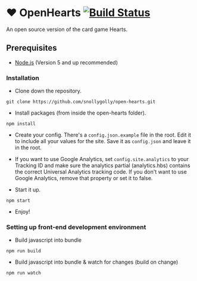 # :heart: OpenHearts [![Build Status](https://travis-ci.org/snollygolly/open-hearts.svg?branch=master)](https://travis-ci.org/snollygolly/open-hearts)
An open source version of the card game Hearts.

## Prerequisites
* [Node.js](https://nodejs.org/en/) (Version 5 and up recommended)

### Installation

* Clone down the repository.
```
git clone https://github.com/snollygolly/open-hearts.git
```

* Install packages (from inside the open-hearts folder).
```
npm install
```

* Create your config.  There's a `config.json.example` file in the root.  Edit it to include all your values for the site.  Save it as `config.json` and leave it in the root.

* If you want to use Google Analytics, set `config.site.analytics` to your Tracking ID and make sure the analytics partial (analytics.hbs) contains the correct Universal Analytics tracking code.  If you don't want to use Google Analytics, remove that property or set it to false.

* Start it up.
```
npm start
```

* Enjoy!

### Setting up front-end development environment

* Build javascript into bundle
```
npm run build
```

* Build javascript into bundle & watch for changes (build on change)
```
npm run watch
```
